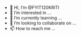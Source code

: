 - 👋 Hi, I’m @FYIT120KRITI
- 👀 I’m interested in ...
- 🌱 I’m currently learning ...
- 💞️ I’m looking to collaborate on ...
- 📫 How to reach me ...

<!---
FYIT120KRITI/FYIT120KRITI is a ✨ special ✨ repository because its `README.md` (this file) appears on your GitHub profile.
You can click the Preview link to take a look at your changes.
--->
